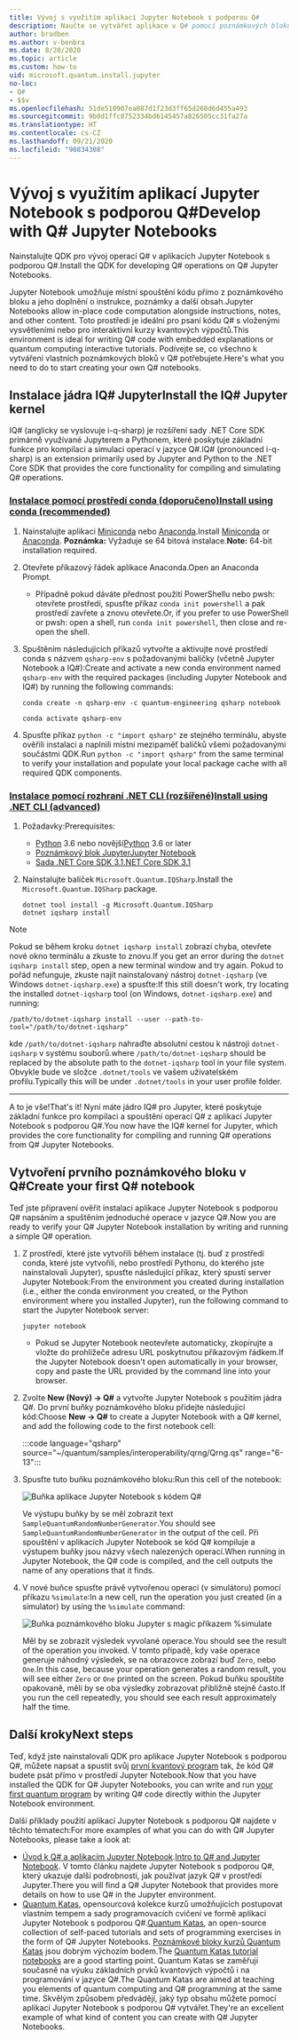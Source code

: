 ```yaml
---
title: Vývoj s využitím aplikací Jupyter Notebook s podporou Q#
description: Naučte se vytvářet aplikace v Q# pomocí poznámkových bloků Jupyter.
author: bradben
ms.author: v-benbra
ms.date: 8/20/2020
ms.topic: article
ms.custom: how-to
uid: microsoft.quantum.install.jupyter
no-loc:
- Q#
- $$v
ms.openlocfilehash: 51de510907ea087d1f23d3ff65d268d6d455a493
ms.sourcegitcommit: 9b0d1ffc8752334bd6145457a826505cc31fa27a
ms.translationtype: HT
ms.contentlocale: cs-CZ
ms.lasthandoff: 09/21/2020
ms.locfileid: "90834308"
---
```

# <a name="develop-with-no-locq-jupyter-notebooks"></a><span data-ttu-id="78bbd-103">Vývoj s využitím aplikací Jupyter Notebook s podporou Q#</span><span class="sxs-lookup"><span data-stu-id="78bbd-103">Develop with Q# Jupyter Notebooks</span></span>

<span data-ttu-id="78bbd-104">Nainstalujte QDK pro vývoj operací Q# v aplikacích Jupyter Notebook s podporou Q#.</span><span class="sxs-lookup"><span data-stu-id="78bbd-104">Install the QDK for developing Q# operations on Q# Jupyter Notebooks.</span></span>

<span data-ttu-id="78bbd-105">Jupyter Notebook umožňuje místní spouštění kódu přímo z poznámkového bloku a jeho doplnění o instrukce, poznámky a další obsah.</span><span class="sxs-lookup"><span data-stu-id="78bbd-105">Jupyter Notebooks allow in-place code computation alongside instructions, notes, and other content.</span></span> <span data-ttu-id="78bbd-106">Toto prostředí je ideální pro psaní kódu Q# s vloženými vysvětleními nebo pro interaktivní kurzy kvantových výpočtů.</span><span class="sxs-lookup"><span data-stu-id="78bbd-106">This environment is ideal for writing Q# code with embedded explanations or quantum computing interactive tutorials.</span></span> <span data-ttu-id="78bbd-107">Podívejte se, co všechno k vytváření vlastních poznámkových bloků v Q# potřebujete.</span><span class="sxs-lookup"><span data-stu-id="78bbd-107">Here's what you need to do to start creating your own Q# notebooks.</span></span>

## <a name="install-the-ino-locq-jupyter-kernel"></a><span data-ttu-id="78bbd-108">Instalace jádra IQ# Jupyter</span><span class="sxs-lookup"><span data-stu-id="78bbd-108">Install the IQ# Jupyter kernel</span></span>

<span data-ttu-id="78bbd-109">IQ# (anglicky se vyslovuje i-q-sharp) je rozšíření sady .NET Core SDK primárně využívané Jupyterem a Pythonem, které poskytuje základní funkce pro kompilaci a simulaci operací v jazyce Q#.</span><span class="sxs-lookup"><span data-stu-id="78bbd-109">IQ# (pronounced i-q-sharp) is an extension primarily used by Jupyter and Python to the .NET Core SDK that provides the core functionality for compiling and simulating Q# operations.</span></span>

### <a name="install-using-conda-recommended"></a>[<span data-ttu-id="78bbd-110">Instalace pomocí prostředí conda (doporučeno)</span><span class="sxs-lookup"><span data-stu-id="78bbd-110">Install using conda (recommended)</span></span>](#tab/tabid-conda)

1. <span data-ttu-id="78bbd-111">Nainstalujte aplikaci [Miniconda](https://docs.conda.io/en/latest/miniconda.html) nebo [Anaconda](https://www.anaconda.com/products/individual#Downloads).</span><span class="sxs-lookup"><span data-stu-id="78bbd-111">Install [Miniconda](https://docs.conda.io/en/latest/miniconda.html) or [Anaconda](https://www.anaconda.com/products/individual#Downloads).</span></span> <span data-ttu-id="78bbd-112">**Poznámka:** Vyžaduje se 64 bitová instalace.</span><span class="sxs-lookup"><span data-stu-id="78bbd-112">**Note:** 64-bit installation required.</span></span>

1. <span data-ttu-id="78bbd-113">Otevřete příkazový řádek aplikace Anaconda.</span><span class="sxs-lookup"><span data-stu-id="78bbd-113">Open an Anaconda Prompt.</span></span>

   - <span data-ttu-id="78bbd-114">Případně pokud dáváte přednost použití PowerShellu nebo pwsh: otevřete prostředí, spusťte příkaz `conda init powershell` a pak prostředí zavřete a znovu otevřete.</span><span class="sxs-lookup"><span data-stu-id="78bbd-114">Or, if you prefer to use PowerShell or pwsh: open a shell, run `conda init powershell`, then close and re-open the shell.</span></span>

1. <span data-ttu-id="78bbd-115">Spuštěním následujících příkazů vytvořte a aktivujte nové prostředí conda s názvem `qsharp-env` s požadovanými balíčky (včetně Jupyter Notebook a IQ#):</span><span class="sxs-lookup"><span data-stu-id="78bbd-115">Create and activate a new conda environment named `qsharp-env` with the required packages (including Jupyter Notebook and IQ#) by running the following commands:</span></span>

    ```
    conda create -n qsharp-env -c quantum-engineering qsharp notebook

    conda activate qsharp-env
    ```

1. <span data-ttu-id="78bbd-116">Spusťte příkaz `python -c "import qsharp"` ze stejného terminálu, abyste ověřili instalaci a naplnili místní mezipaměť balíčků všemi požadovanými součástmi QDK.</span><span class="sxs-lookup"><span data-stu-id="78bbd-116">Run `python -c "import qsharp"` from the same terminal to verify your installation and populate your local package cache with all required QDK components.</span></span>

### <a name="install-using-net-cli-advanced"></a>[<span data-ttu-id="78bbd-117">Instalace pomocí rozhraní .NET CLI (rozšířené)</span><span class="sxs-lookup"><span data-stu-id="78bbd-117">Install using .NET CLI (advanced)</span></span>](#tab/tabid-dotnetcli)

1. <span data-ttu-id="78bbd-118">Požadavky:</span><span class="sxs-lookup"><span data-stu-id="78bbd-118">Prerequisites:</span></span>

    - <span data-ttu-id="78bbd-119">[Python](https://www.python.org/downloads/) 3.6 nebo novější</span><span class="sxs-lookup"><span data-stu-id="78bbd-119">[Python](https://www.python.org/downloads/) 3.6 or later</span></span>
    - [<span data-ttu-id="78bbd-120">Poznámkový blok Jupyter</span><span class="sxs-lookup"><span data-stu-id="78bbd-120">Jupyter Notebook</span></span>](https://jupyter.readthedocs.io/en/latest/install.html)
    - [<span data-ttu-id="78bbd-121">Sada .NET Core SDK 3.1</span><span class="sxs-lookup"><span data-stu-id="78bbd-121">.NET Core SDK 3.1</span></span>](https://dotnet.microsoft.com/download/dotnet-core/3.1)

1. <span data-ttu-id="78bbd-122">Nainstalujte balíček `Microsoft.Quantum.IQSharp`.</span><span class="sxs-lookup"><span data-stu-id="78bbd-122">Install the `Microsoft.Quantum.IQSharp` package.</span></span>

    ```dotnetcli
    dotnet tool install -g Microsoft.Quantum.IQSharp
    dotnet iqsharp install
    ```

> [!NOTE]
> <span data-ttu-id="78bbd-123">Pokud se během kroku `dotnet iqsharp install` zobrazí chyba, otevřete nové okno terminálu a zkuste to znovu.</span><span class="sxs-lookup"><span data-stu-id="78bbd-123">If you get an error during the `dotnet iqsharp install` step, open a new terminal window and try again.</span></span>
> <span data-ttu-id="78bbd-124">Pokud to pořád nefunguje, zkuste najít nainstalovaný nástroj `dotnet-iqsharp` (ve Windows `dotnet-iqsharp.exe`) a spusťte:</span><span class="sxs-lookup"><span data-stu-id="78bbd-124">If this still doesn't work, try locating the installed `dotnet-iqsharp` tool (on Windows, `dotnet-iqsharp.exe`) and running:</span></span>
> ```
> /path/to/dotnet-iqsharp install --user --path-to-tool="/path/to/dotnet-iqsharp"
> ```
> <span data-ttu-id="78bbd-125">kde `/path/to/dotnet-iqsharp` nahraďte absolutní cestou k nástroji `dotnet-iqsharp` v systému souborů.</span><span class="sxs-lookup"><span data-stu-id="78bbd-125">where `/path/to/dotnet-iqsharp` should be replaced by the absolute path to the `dotnet-iqsharp` tool in your file system.</span></span>
> <span data-ttu-id="78bbd-126">Obvykle bude ve složce `.dotnet/tools` ve vašem uživatelském profilu.</span><span class="sxs-lookup"><span data-stu-id="78bbd-126">Typically this will be under `.dotnet/tools` in your user profile folder.</span></span>
    
***

<span data-ttu-id="78bbd-127">A to je vše!</span><span class="sxs-lookup"><span data-stu-id="78bbd-127">That's it!</span></span> <span data-ttu-id="78bbd-128">Nyní máte jádro IQ# pro Jupyter, které poskytuje základní funkce pro kompilaci a spouštění operací Q# z aplikací Jupyter Notebook s podporou Q#.</span><span class="sxs-lookup"><span data-stu-id="78bbd-128">You now have the IQ# kernel for Jupyter, which provides the core functionality for compiling and running Q# operations from Q# Jupyter Notebooks.</span></span>

## <a name="create-your-first-no-locq-notebook"></a><span data-ttu-id="78bbd-129">Vytvoření prvního poznámkového bloku v Q#</span><span class="sxs-lookup"><span data-stu-id="78bbd-129">Create your first Q# notebook</span></span>

<span data-ttu-id="78bbd-130">Teď jste připravení ověřit instalaci aplikace Jupyter Notebook s podporou Q# napsáním a spuštěním jednoduché operace v jazyce Q#.</span><span class="sxs-lookup"><span data-stu-id="78bbd-130">Now you are ready to verify your Q# Jupyter Notebook installation by writing and running a simple Q# operation.</span></span>

1. <span data-ttu-id="78bbd-131">Z prostředí, které jste vytvořili během instalace (tj. buď z prostředí conda, které jste vytvořili, nebo prostředí Pythonu, do kterého jste nainstalovali Jupyter), spusťte následující příkaz, který spustí server Jupyter Notebook:</span><span class="sxs-lookup"><span data-stu-id="78bbd-131">From the environment you created during installation (i.e., either the conda environment you created, or the Python environment where you installed Jupyter), run the following command to start the Jupyter Notebook server:</span></span>

    ```
    jupyter notebook
    ```

    - <span data-ttu-id="78bbd-132">Pokud se Jupyter Notebook neotevřete automaticky, zkopírujte a vložte do prohlížeče adresu URL poskytnutou příkazovým řádkem.</span><span class="sxs-lookup"><span data-stu-id="78bbd-132">If the Jupyter Notebook doesn't open automatically in your browser, copy and paste the URL provided by the command line into your browser.</span></span>

1. <span data-ttu-id="78bbd-133">Zvolte **New (Nový) → Q#** a vytvořte Jupyter Notebook s použitím jádra Q#. Do první buňky poznámkového bloku přidejte následující kód:</span><span class="sxs-lookup"><span data-stu-id="78bbd-133">Choose **New → Q#** to create a Jupyter Notebook with a Q# kernel, and add the following code to the first notebook cell:</span></span>

    :::code language="qsharp" source="~/quantum/samples/interoperability/qrng/Qrng.qs" range="6-13":::

1. <span data-ttu-id="78bbd-134">Spusťte tuto buňku poznámkového bloku:</span><span class="sxs-lookup"><span data-stu-id="78bbd-134">Run this cell of the notebook:</span></span>

    ![Buňka aplikace Jupyter Notebook s kódem Q#](~/media/install-guide-jupyter.png)

    <span data-ttu-id="78bbd-136">Ve výstupu buňky by se měl zobrazit text `SampleQuantumRandomNumberGenerator`.</span><span class="sxs-lookup"><span data-stu-id="78bbd-136">You should see `SampleQuantumRandomNumberGenerator` in the output of the cell.</span></span> <span data-ttu-id="78bbd-137">Při spouštění v aplikacích Jupyter Notebook se kód Q# kompiluje a výstupem buňky jsou názvy všech nalezených operací.</span><span class="sxs-lookup"><span data-stu-id="78bbd-137">When running in Jupyter Notebook, the Q# code is compiled, and the cell outputs the name of any operations that it finds.</span></span>

1. <span data-ttu-id="78bbd-138">V nové buňce spusťte právě vytvořenou operaci (v simulátoru) pomocí příkazu `%simulate`:</span><span class="sxs-lookup"><span data-stu-id="78bbd-138">In a new cell, run the operation you just created (in a simulator) by using the `%simulate` command:</span></span>

    ![Buňka poznámkového bloku Jupyter s magic příkazem %simulate](~/media/install-guide-jupyter-simulate.png)

    <span data-ttu-id="78bbd-140">Měl by se zobrazit výsledek vyvolané operace.</span><span class="sxs-lookup"><span data-stu-id="78bbd-140">You should see the result of the operation you invoked.</span></span> <span data-ttu-id="78bbd-141">V tomto případě, kdy vaše operace generuje náhodný výsledek, se na obrazovce zobrazí buď `Zero`, nebo `One`.</span><span class="sxs-lookup"><span data-stu-id="78bbd-141">In this case, because your operation generates a random result, you will see either `Zero` or `One` printed on the screen.</span></span> <span data-ttu-id="78bbd-142">Pokud buňku spouštíte opakovaně, měli by se oba výsledky zobrazovat přibližně stejně často.</span><span class="sxs-lookup"><span data-stu-id="78bbd-142">If you run the cell repeatedly, you should see each result approximately half the time.</span></span>

## <a name="next-steps"></a><span data-ttu-id="78bbd-143">Další kroky</span><span class="sxs-lookup"><span data-stu-id="78bbd-143">Next steps</span></span>

<span data-ttu-id="78bbd-144">Teď, když jste nainstalovali QDK pro aplikace Jupyter Notebook s podporou Q#, můžete napsat a spustit svůj [první kvantový program](xref:microsoft.quantum.quickstarts.qrng) tak, že kód Q# budete psát přímo v prostředí Jupyter Notebook.</span><span class="sxs-lookup"><span data-stu-id="78bbd-144">Now that you have installed the QDK for Q# Jupyter Notebooks, you can write and run [your first quantum program](xref:microsoft.quantum.quickstarts.qrng) by writing Q# code directly within the Jupyter Notebook environment.</span></span>

<span data-ttu-id="78bbd-145">Další příklady použití aplikací Jupyter Notebook s podporou Q# najdete v těchto tématech:</span><span class="sxs-lookup"><span data-stu-id="78bbd-145">For more examples of what you can do with Q# Jupyter Notebooks, please take a look at:</span></span>

- <span data-ttu-id="78bbd-146">[Úvod k Q# a aplikacím Jupyter Notebook](https://docs.microsoft.com/samples/microsoft/quantum/intro-to-qsharp-jupyter/).</span><span class="sxs-lookup"><span data-stu-id="78bbd-146">[Intro to Q# and Jupyter Notebook](https://docs.microsoft.com/samples/microsoft/quantum/intro-to-qsharp-jupyter/).</span></span> <span data-ttu-id="78bbd-147">V tomto článku najdete Jupyter Notebook s podporou Q#, který ukazuje další podrobnosti, jak používat jazyk Q# v prostředí Jupyter.</span><span class="sxs-lookup"><span data-stu-id="78bbd-147">There you will find a Q# Jupyter Notebook that provides more details on how to use Q# in the Jupyter environment.</span></span>
- <span data-ttu-id="78bbd-148">[Quantum Katas](xref:microsoft.quantum.overview.katas), opensourcová kolekce kurzů umožňujících postupovat vlastním tempem a sady programovacích cvičení ve formě aplikací Jupyter Notebook s podporou Q#.</span><span class="sxs-lookup"><span data-stu-id="78bbd-148">[Quantum Katas](xref:microsoft.quantum.overview.katas), an open-source collection of self-paced tutorials and sets of programming exercises in the form of Q# Jupyter Notebooks.</span></span> <span data-ttu-id="78bbd-149">[Poznámkové bloky kurzů Quantum Katas](https://github.com/microsoft/QuantumKatas#tutorial-topics) jsou dobrým výchozím bodem.</span><span class="sxs-lookup"><span data-stu-id="78bbd-149">The [Quantum Katas tutorial notebooks](https://github.com/microsoft/QuantumKatas#tutorial-topics) are a good starting point.</span></span> <span data-ttu-id="78bbd-150">Quantum Katas se zaměřují současně na výuku základních prvků kvantových výpočtů i na programování v jazyce Q#.</span><span class="sxs-lookup"><span data-stu-id="78bbd-150">The Quantum Katas are aimed at teaching you elements of quantum computing and Q# programming at the same time.</span></span> <span data-ttu-id="78bbd-151">Skvělým způsobem předvádějí, jaký typ obsahu můžete pomocí aplikací Jupyter Notebook s podporou Q# vytvářet.</span><span class="sxs-lookup"><span data-stu-id="78bbd-151">They're an excellent example of what kind of content you can create with Q# Jupyter Notebooks.</span></span>

